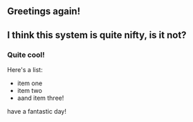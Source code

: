 ## Greetings again!
I think this system is quite nifty, is it not?
----
### Quite cool!
Here's a list:
  * item one
  * item two
  * aand item three!

have a fantastic day!